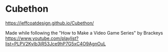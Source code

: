 # Cubethon
https://jeffcoatdesign.github.io/Cubethon/

Made while following the "How to Make a Video Game Series" by Brackeys
https://www.youtube.com/playlist?list=PLPV2KyIb3jR53Jce9hP7G5xC4O9AgnOuL
